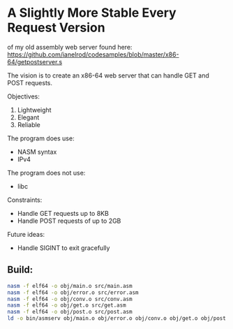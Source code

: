 # A Slightly More Stable Every Request Version

of my old assembly web server found here: https://github.com/ianelrod/codesamples/blob/master/x86-64/getpostserver.s

The vision is to create an x86-64 web server that can handle GET and POST requests.

Objectives:
1. Lightweight
2. Elegant
3. Reliable

The program does use:
- NASM syntax
- IPv4

The program does not use:
- libc

Constraints:
- Handle GET requests up to 8KB
- Handle POST requests of up to 2GB

Future ideas:
- Handle SIGINT to exit gracefully

## Build:
```bash
nasm -f elf64 -o obj/main.o src/main.asm
nasm -f elf64 -o obj/error.o src/error.asm
nasm -f elf64 -o obj/conv.o src/conv.asm
nasm -f elf64 -o obj/get.o src/get.asm
nasm -f elf64 -o obj/post.o src/post.asm
ld -o bin/asmserv obj/main.o obj/error.o obj/conv.o obj/get.o obj/post.o
```